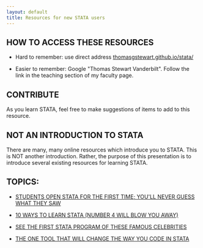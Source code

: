 ```yaml
---
layout: default
title: Resources for new STATA users
---
```


## HOW TO ACCESS THESE RESOURCES

* Hard to remember: use direct address [thomasgstewart.github.io/stata/](https://thomasgstewart.github.io/stata/)

* Easier to remember: Google "Thomas Stewart Vanderbilt". Follow the link in the teaching section of my faculty page.

## CONTRIBUTE

As you learn STATA, feel free to make suggestions of items to add to this resource.

## NOT AN INTRODUCTION TO STATA

There are many, many online resources which introduce you to STATA.  This is NOT another introduction.  Rather, the purpose of this presentation is to introduce several existing resources for learning STATA.

## TOPICS:

* [STUDENTS OPEN STATA FOR THE FIRST TIME; YOU'LL NEVER GUESS WHAT THEY SAW](stata-layout.html)

* [10 WAYS TO LEARN STATA (NUMBER 4 WILL BLOW YOU AWAY)](how-to-learn-stata.html)

* [SEE THE FIRST STATA PROGRAM OF THESE FAMOUS CELEBRITIES](stata-examples.html)

* [THE ONE TOOL THAT WILL CHANGE THE WAY YOU CODE IN STATA](stata-do-files.html)
